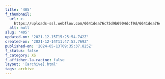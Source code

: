 ```yaml
---
title: '405'
f_thumbnail:
  url: >-
    https://uploads-ssl.webflow.com/6641dea76c75d9b6904dcf9d/6641dea76c75d9b6904dd315_405.jpg
  alt: null
slug: '405'
updated-on: '2021-12-15T15:25:54.742Z'
created-on: '2021-12-14T11:47:52.769Z'
published-on: '2024-05-13T09:35:37.825Z'
f_status: false
f_category: XS
f_afficher-la-racine: false
layout: '[archive].html'
tags: archive
---
```



